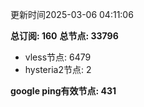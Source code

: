 更新时间2025-03-06 04:11:06

**总订阅: 160**
**总节点: 33796**
- vless节点: 6479
- hysteria2节点: 2

**google ping有效节点: 431**
